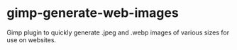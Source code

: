 # gimp-generate-web-images
Gimp plugin to quickly generate .jpeg and .webp images of various sizes for use on websites.
